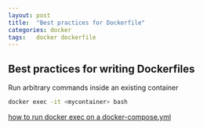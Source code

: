 ```yaml
---
layout: post
title:  "Best practices for Dockerfile"
categories: docker
tags:   docker dockerfile
---
```


Best practices for writing Dockerfiles
-----

Run arbitrary commands inside an existing container

```bash
docker exec -it <mycontainer> bash
```


[how to run docker exec on a docker-compose.yml](https://stackoverflow.com/questions/45774221/how-to-run-docker-exec-on-a-docker-compose-yml)